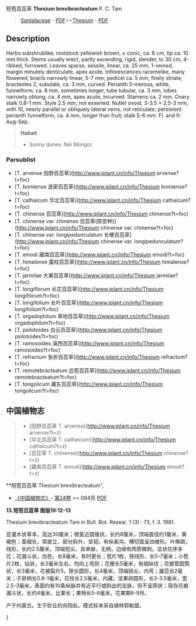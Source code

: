 短苞百蕊草 **Thesium brevibracteatum** P. C. Tam

> [Santalaceae](http://www.iplant.cn/info/Santalaceae?t=foc) - [PDF](http://www.iplant.cn/foc/pdf/Santalaceae.pdf)>>[Thesium](http://www.iplant.cn/info/Thesium?t=foc) - [PDF](http://www.iplant.cn/foc/pdf/Thesium.pdf)

## Description

Herbs subshrublike; rootstock yellowish brown, ± conic, ca. 8 cm, tip ca. 10 mm thick. Stems usually erect, partly ascending, rigid, slender, to 30 cm, 4-ribbed, furrowed. Leaves sparse, sessile, linear, ca. 25 mm, 1-veined, margin minutely denticulate, apex acute. Inflorescences racemelike, many flowered; bracts narrowly linear, 5-7 mm; pedicel ca. 5 mm, finely striate; bracteoles 2, subulate, ca. 3 mm, curved. Perianth 5-merous, white, funnelform, ca. 8 mm, sometimes longer, tube tubular, ca. 3 mm, lobes narrowly oblong, ca. 4 mm, apex acute, incurved. Stamens ca. 2 mm. Ovary stalk 0.8-1 mm. Style 2.5 mm, not exserted. Nutlet ovoid, 3-3.5 × 2.5-3 mm, with 10, nearly parallel or obliquely lateral veins, not reticulate; persistent perianth funnelform, ca. 4 mm, longer than fruit; stalk 5-6 mm. Fl. and fr. Aug-Sep.


> **Habait** : 
>* Sunny dunes. Nei Mongol.



### Parsublist

* [T.  arvense  田野百蕊草](http://www.iplant.cn/info/Thesium arvense?t=foc)
* [T.  bomiense  波密百蕊草](http://www.iplant.cn/info/Thesium bomiense?t=foc)
* [T.  cathaicum  华北百蕊草](http://www.iplant.cn/info/Thesium cathaicum?t=foc)
* [T.  chinense  百蕊草](http://www.iplant.cn/info/Thesium chinense?t=foc)
* [T.  chinense var. chinense  百蕊草(原变种)](http://www.iplant.cn/info/Thesium chinense var. chinense?t=foc)
* [T.  chinense var. longipedunculatum  长梗百蕊草](http://www.iplant.cn/info/Thesium chinense var. longipedunculatum?t=foc)
* [T.  emodi  藏南百蕊草](http://www.iplant.cn/info/Thesium emodi?t=foc)
* [T.  himalense  露柱百蕊草](http://www.iplant.cn/info/Thesium himalense?t=foc)
* [T.  jarmilae  大果百蕊草](http://www.iplant.cn/info/Thesium jarmilae?t=foc)
* [T.  longiflorum  长花百蕊草](http://www.iplant.cn/info/Thesium longiflorum?t=foc)
* [T.  longifolium  长叶百蕊草](http://www.iplant.cn/info/Thesium longifolium?t=foc)
* [T.  orgadophilum  草地百蕊草](http://www.iplant.cn/info/Thesium orgadophilum?t=foc)
* [T.  psilotoides  白云百蕊草](http://www.iplant.cn/info/Thesium psilotoides?t=foc)
* [T.  ramosoides  滇西百蕊草](http://www.iplant.cn/info/Thesium ramosoides?t=foc)
* [T.  refractum  急折百蕊草](http://www.iplant.cn/info/Thesium refractum?t=foc)
* [T.  remotebracteatum  远苞百蕊草](http://www.iplant.cn/info/Thesium remotebracteatum?t=foc)
* [T.  tongolicum  藏东百蕊草](http://www.iplant.cn/info/Thesium tongolicum?t=foc)


## 中国植物志

> * [田野百蕊草  T.  arvense](http://www.iplant.cn/info/Thesium arvense?t=z)
> * [华北百蕊草  T.  cathaicum](http://www.iplant.cn/info/Thesium cathaicum?t=z)
> * [百蕊草  T.  chinense](http://www.iplant.cn/info/Thesium chinense?t=z)
> * [藏南百蕊草  T.  emodi](http://www.iplant.cn/info/Thesium emodi?t=z)


**短苞百蕊草 Thesium brevibracteatum",



* [《中国植物志》](http://www.iplant.cn/frps)- [第24卷](http://www.iplant.cn/frps/vol/24) >> 084页 [PDF](http://www.iplant.cn/frps/pdf/24/084.pdf)


**13.短苞百蕊草 图版19:12-13**

Thesium brevibracteatum Tam in Bull. Bot. Resear. 1 (3) : 73, f. 3. 1981.

亚灌木状草本，高达30厘米；根茎近圆锥状，长约8厘米，顶端直径约1厘米，黄褐色；茎细长，常直立，部分斜升，坚韧，有纵条沟，横切面呈四棱形。叶稀疏，线形，长约2.5厘米，顶端短尖，具单脉，无柄，边缘有肉质微刺。总状花序多花；花漏斗状，白色，长8毫米，有时更长；苞片1枚，狭线形，长5-7毫米；小苞片2枚，钻状，长3毫米左右，均向上弯拱；花梗长5毫米，有细纵纹；花被管圆筒状，长3毫米，花被裂片5，狭长圆形，长4毫米，顶端锐尖，内弯；雄蕊长2毫米；子房柄长0.8-1毫米，花柱长2.5毫米，内藏。坚果卵圆形，长3-3.5毫米，宽2.5-3毫米，表面约有10条纵脉并有近平行或斜出的支脉，但不呈网状；宿存花被漏斗状，长约4毫米，比果长；果柄长5-6毫米。花果期8-9月。

产于内蒙古。生于砂丘的向阳处。模式标本采自锡林郭勒盟。



}
